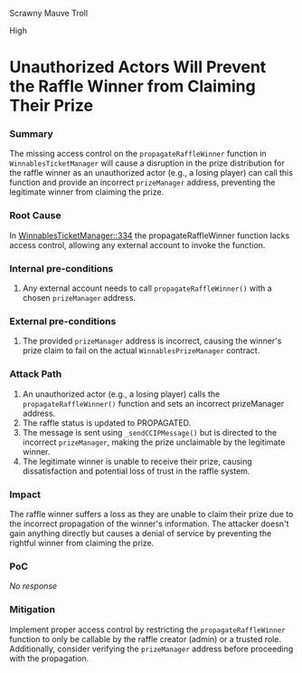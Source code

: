 Scrawny Mauve Troll

High

# Unauthorized Actors Will Prevent the Raffle Winner from Claiming Their Prize

### Summary

The missing access control on the `propagateRaffleWinner` function in `WinnablesTicketManager` will cause a disruption in the prize distribution for the raffle winner as an unauthorized actor (e.g., a losing player) can call this function and provide an incorrect `prizeManager` address, preventing the legitimate winner from claiming the prize.

### Root Cause

In [WinnablesTicketManager::334](https://github.com/sherlock-audit/2024-08-winnables-raffles/blob/main/public-contracts/contracts/WinnablesTicketManager.sol#L334) the propagateRaffleWinner function lacks access control, allowing any external account to invoke the function.

### Internal pre-conditions

1. Any external account needs to call `propagateRaffleWinner()` with a chosen `prizeManager` address.

### External pre-conditions

1. The provided `prizeManager` address is incorrect, causing the winner's prize claim to fail on the actual `WinnablesPrizeManager` contract.

### Attack Path

1. An unauthorized actor (e.g., a losing player) calls the `propagateRaffleWinner()` function and sets an incorrect prizeManager address.
2. The raffle status is updated to PROPAGATED.
3. The message is sent using `_sendCCIPMessage()` but is directed to the incorrect `prizeManager`, making the prize unclaimable by the legitimate winner.
4. The legitimate winner is unable to receive their prize, causing dissatisfaction and potential loss of trust in the raffle system.

### Impact

The raffle winner suffers a loss as they are unable to claim their prize due to the incorrect propagation of the winner's information. The attacker doesn't gain anything directly but causes a denial of service by preventing the rightful winner from claiming the prize.

### PoC

_No response_

### Mitigation

Implement proper access control by restricting the `propagateRaffleWinner` function to only be callable by the raffle creator (admin) or a trusted role. Additionally, consider verifying the `prizeManager` address before proceeding with the propagation.